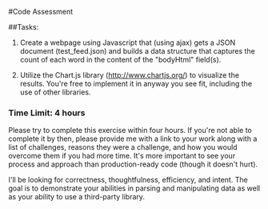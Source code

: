 #Code Assessment

##Tasks:

1) Create a webpage using Javascript that (using ajax) gets a JSON document (test_feed.json) and builds a data structure that captures the count of each word in the content of the "bodyHtml" field(s).

2) Utilize the Chart.js library (http://www.chartjs.org/) to visualize the results. You're free to implement it in anyway you see fit, including the use of other libraries.

### Time Limit: 4 hours

Please try to complete this exercise within four hours. If you're not able to complete it by then, please provide me with a link to your work along with a list of challenges, reasons they were a challenge, and how you would overcome them if you had more time. It's more important to see your process and approach than production-ready code (though it doesn't hurt).

I'll be looking for correctness, thoughtfulness, efficiency, and intent. The goal is to demonstrate your abilities in parsing and manipulating data as well as your ability to use a third-party library.
